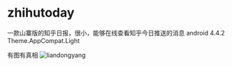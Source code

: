 ﻿zhihutoday
==========

一款山寨版的知乎日报，很小，能够在线查看知乎今日推送的消息
android 4.4.2 
Theme.AppCompat.Light

有图有真相
![liandongyang](https://github.com/MaybeMercy/zhihutoday/blob/master/screen_shot/zhihu.PNG "主屏幕")